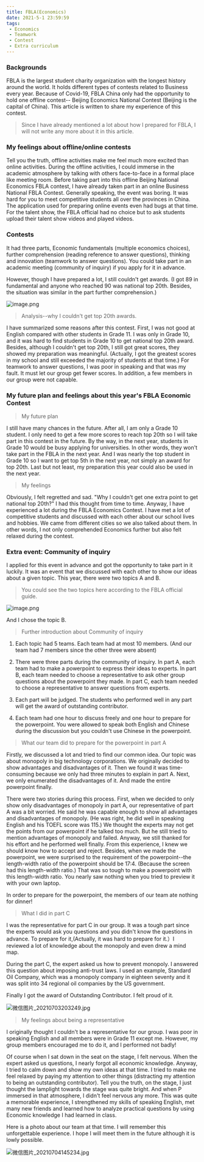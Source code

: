 ```yaml
---
title: FBLA(Economics)  
date: 2021-5-1 23:59:59
tags:
 - Economics
 - Teamwork
 - Contest
 - Extra curriculum
---
```


### Backgrounds

FBLA is the largest student charity organization with the longest history around the world. It holds different types of contests related to Business every year. Because of Covid-19, FBLA China only had the opportunity to hold one offline contest-- Beijing Economics National Contest (Beijing is the capital of China). This article is written to share my experience of this contest.

> Since I have already mentioned a lot about how I prepared for FBLA, I will not write any more about it in this article.

### My feelings about offline/online contests

Tell you the truth, offline activities make me feel much more excited than online activities. During the offline activities, I could immerse in the academic atmosphere by talking with others face-to-face in a formal place like meeting room. Before taking part into this offline Beijing National Economics FBLA contest, I have already taken part in an online Business National FBLA Contest. Generally speaking, the event was boring. It was hard for you to meet competitive students all over the provinces in China. The application used for preparing online events even had bugs at that time. For the talent show, the FBLA 
official had no choice but to ask students upload their talent show videos and played videos.

### Contests

It had three parts, Economic fundamentals (multiple economics choices), further comprehension (reading reference to answer questions), thinking and innovation (teamwork to answer questions). You could take part in an academic meeting (community of inquiry) if you apply for it in advance.

However, though I have prepared a lot, I still couldn't get awards. (I got 89 in fundamental and anyone who reached 90 was national top 20th. Besides, the situation was similar in the part further comprehension.)

![image.png](https://i.loli.net/2021/07/04/pFZDcETxu32ndjH.png)

> Analysis--why I couldn't get top 20th awards.

I have summarized some reasons after this contest. First, I was not good at English compared with other students in Grade 11. I was only in Grade 10, and it was hard to find students in Grade 10 to get national top 20th award. Besides, although I couldn't get top 20th, I still got great scores, they showed my preparation was meaningful. (Actually, I got the greatest scores in my school and still exceeded the majority of students at that time.)
For teamwork to answer questions, I was poor in speaking and that was my fault. It must let our group get fewer scores. In addition, a few members in our group were not capable. 

### My future plan and feelings about this year's FBLA Economic Contest

> My future plan 

I still have many chances in the future. After all, I am only a Grade 10 student. I only need to get a few more scores to reach top 20th so I will take part in this contest in the future. By the way, in the next year, students in Grade 10 would be busy applying for universities. In other words, they won't take part in the FBLA in the next year. And I was nearly the top student in Grade 10 so I want to get top 5th in the next year, not simply an award for top 20th. Last but not least, my preparation this year could also be used in the next year.

> My feelings

Obviously, I felt regretted and sad. "Why I couldn't get one extra point to get national top 20th?" I had this thought from time to time. Anyway, I have experienced a lot during the FBLA Economics Contest. I have met a lot of competitive students and discussed with each other about our school lives and hobbies. We came from different cities so we also talked about them. In other words, I not only comprehended Economics further but also felt relaxed during the contest.

### Extra event: Community of inquiry

I applied for this event in advance and got the opportunity to take part in it luckily. It was an event that we discussed with each other to show our ideas about a given topic. This year, there were two topics A and B.

> You could see the two topics here according to the FBLA official guide.

![image.png](https://i.loli.net/2021/07/04/IBVZpzMNu4lbO6E.png)

And I chose the topic B.

> Further introduction about Community of inquiry

1. Each topic had 5 teams. Each team had at most 10 members. (And our team had 7 members since the other three were absent) 

2. There were three parts during the community of inquiry. In part A, each team had to make a powerpoint to express their ideas to experts. In part B, each team needed to choose a representative to ask other group questions about the powerpoint they made. In part C, each team needed to choose a representative to answer questions from experts.

3. Each part will be judged. The students who performed well in any part will get the award of outstanding contributor.

4. Each team had one hour to discuss freely and one hour to prepare for the powerpoint. You were allowed to speak both English and Chinese during the discussion but you couldn't use Chinese in the powerpoint.

> What our team did to prepare for the powerpoint in part A

Firstly, we discussed a lot and tried to find our common idea. Our topic was about monopoly in big technology corporations. We originally decided to show advantages and disadvantages of it. Then we found it was time-consuming because we only had three minutes to explain in part A. Next, we only enumerated the disadvantages of it. And made the entire powerpoint finally.

There were two stories during this process. First, when we decided to only show only disadvantages of monopoly in part A, our representative of part A was a bit worried. He said he was capable enough to show all advantages and disadvantages of monopoly. (He was right, he did well in speaking English and his TOEFL score was 115.) We thought the experts may not get the points from our powerpoint if he talked too much. But he still tried to mention advantages of monopoly and failed. Anyway, we still thanked for his effort and he performed well finally. From this experience, I knew we should know how to accept and reject.
Besides, when we made the powerpoint, we were surprised to the requirement of the powerpoint--the length-width ratio of the powerpoint should be 17:4. (Because the screen had this length-width ratio.) That was so tough to make a powerpoint with this length-width ratio. You nearly saw nothing when you tried to preview it with your own laptop.

In order to prepare for the powerpoint, the members of our team ate nothing for dinner! 

> What I did in part C

I was the representative for part C in our group. It was a tough part since the experts would ask you questions and you didn't know the questions in advance. To prepare for it,(Actually, it was hard to prepare for it.）I reviewed a lot of knowledge about the monopoly and even drew a mind map.

During the part C, the expert asked us how to prevent monopoly. I answered this question about imposing anti-trust laws. I used an example, Standard Oil Company, which was a monopoly company in eighteen seventy and it was split into 34 regional oil companies by the US government. 

Finally I got the award of Outstanding Contributor. I felt proud of it.

![微信图片_20210703203249.jpg](https://i.loli.net/2021/07/04/7jsEyWS5fm1ePHT.jpg)

> My feelings about being a representative 

I originally thought I couldn't be a representative for our group. I was poor in speaking English and all members were in Grade 11 except me. However, my group members encouraged me to do it, and I performed not badly!

Of course when I sat down in the seat on the stage, I felt nervous. When the expert asked us questions, I nearly forgot all economic knowledge. Anyway, I tried to calm down and show my own ideas at that time. I tried to make me feel relaxed by paying my attention to other things (distracting my attention to being an outstanding contributor). Tell you the truth, on the stage, I just thought the lamplight towards the stage was quite bright. And when P immersed in that atmosphere, I didn't feel nervous any more. 
This was quite a memorable experience, I strengthened my skills of speaking English, met many new friends and learned how to analyze practical questions by using Economic knowledge I had learned in class.

Here is a photo about our team at that time. I will remember this unforgettable experience. I hope I will meet them in the future although it is lowly possible.

![微信图片_20210704145234.jpg](https://i.loli.net/2021/07/04/KIVl9f3MopBUugi.jpg)
